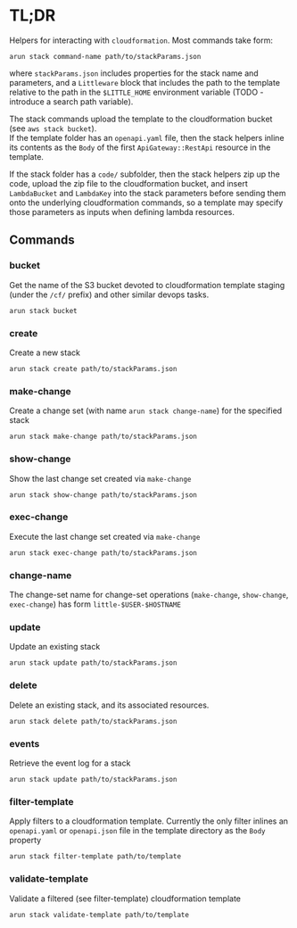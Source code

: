 # TL;DR

Helpers for interacting with `cloudformation`.
Most commands take form:
```
arun stack command-name path/to/stackParams.json
```
where `stackParams.json` includes properties for the stack name and parameters, and a `Littleware` block that includes the path to the template relative to the path in the `$LITTLE_HOME` environment variable (TODO - introduce a search path variable).

The stack commands upload the template to the cloudformation bucket (see `aws stack bucket`).  
If the template folder has an `openapi.yaml` file, then the stack helpers inline its contents as the `Body` of the first `ApiGateway::RestApi` resource in the template.

If the stack folder has a `code/` subfolder, then the stack helpers zip up the code, upload the zip file to the cloudformation bucket, and insert `LambdaBucket` and `LambdaKey` into the stack parameters before sending them onto the underlying cloudformation commands, so a template may specify those parameters as inputs when defining lambda resources.


## Commands

### bucket

Get the name of the S3 bucket devoted to cloudformation template staging (under the `/cf/` prefix) and other similar devops tasks.

```
arun stack bucket
```

### create

Create a new stack

```
arun stack create path/to/stackParams.json
```

### make-change

Create a change set (with name `arun stack change-name`) for the specified stack

```
arun stack make-change path/to/stackParams.json
```

### show-change

Show the last change set created via `make-change`

```
arun stack show-change path/to/stackParams.json
```

### exec-change

Execute the last change set created via `make-change`

```
arun stack exec-change path/to/stackParams.json
```

### change-name

The change-set name for change-set operations (`make-change`, `show-change`, `exec-change`) has form `little-$USER-$HOSTNAME` 

### update

Update an existing stack

```
arun stack update path/to/stackParams.json
```

### delete

Delete an existing stack, and its associated resources.

```
arun stack delete path/to/stackParams.json
```

### events

Retrieve the event log for a stack

```
arun stack update path/to/stackParams.json
```

### filter-template

Apply filters to a cloudformation template.
Currently the only filter inlines an `openapi.yaml` or `openapi.json` file in the template directory as the `Body` property

```
arun stack filter-template path/to/template
```

### validate-template

Validate a filtered (see filter-template) cloudformation template

```
arun stack validate-template path/to/template
```
